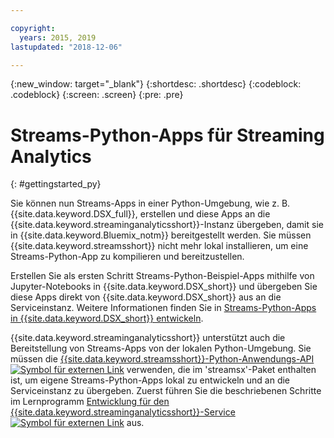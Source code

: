 ```yaml
---

copyright:
  years: 2015, 2019
lastupdated: "2018-12-06"

---
```


<!-- Attribute definitions -->
{:new_window: target="_blank"}
{:shortdesc: .shortdesc}
{:codeblock: .codeblock}
{:screen: .screen}
{:pre: .pre}

# Streams-Python-Apps für Streaming Analytics
{: #gettingstarted_py}

Sie können nun Streams-Apps in einer Python-Umgebung, wie z. B. {{site.data.keyword.DSX_full}}, erstellen und diese Apps an die {{site.data.keyword.streaminganalyticsshort}}-Instanz übergeben, damit sie in {{site.data.keyword.Bluemix_notm}} bereitgestellt werden. Sie müssen {{site.data.keyword.streamsshort}} nicht mehr lokal installieren, um eine Streams-Python-App zu kompilieren und bereitzustellen.

Erstellen Sie als ersten Schritt Streams-Python-Beispiel-Apps mithilfe von Jupyter-Notebooks in {{site.data.keyword.DSX_short}} und übergeben Sie diese Apps direkt von {{site.data.keyword.DSX_short}} aus an die Serviceinstanz. Weitere Informationen finden Sie in [Streams-Python-Apps in {{site.data.keyword.DSX_short}} entwickeln](/docs/services/StreamingAnalytics?topic=StreamingAnalytics-t_develop_apps_python#t_develop_python_dsx). 

{{site.data.keyword.streaminganalyticsshort}} unterstützt auch die Bereitstellung von Streams-Apps von der lokalen Python-Umgebung. Sie müssen die [{{site.data.keyword.streamsshort}}-Python-Anwendungs-API ![Symbol für externen Link](../../icons/launch-glyph.svg "Symbol für externen Link")](http://ibmstreams.github.io/streamsx.documentation/docs/python/python-appapi-devguide/#50-api-features) verwenden, die im 'streamsx'-Paket enthalten ist, um eigene Streams-Python-Apps lokal zu entwickeln und an die Serviceinstanz zu übergeben. Zuerst führen Sie die beschriebenen Schritte im Lernprogramm [Entwicklung für den {{site.data.keyword.streaminganalyticsshort}}-Service ![Symbol für externen Link](../../icons/launch-glyph.svg "Symbol für externen Link")](http://ibmstreams.github.io/streamsx.documentation/docs/python/1.6/python-appapi-devguide-2a/index.html) aus.

